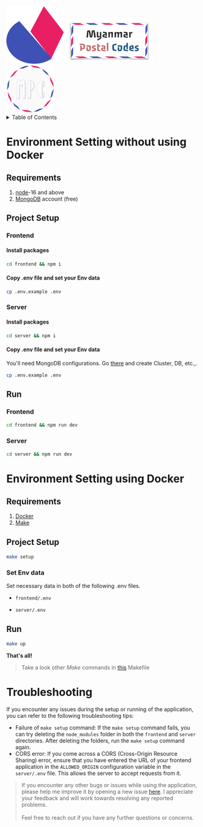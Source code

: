 <img src="frontend/src/assets/icons/not-compile/postal-code-icon.svg" alt="Icon" width="150" height="150">
<img src="frontend/src/assets/icons/not-compile/postal-code-envelope.svg" alt="Envelope" width="230" height="120">
<img src="frontend/src/assets/icons/not-compile/postal-code-icon-beta.svg" alt="Beta Icon" width="125" height="125">

<details>
    <summary>Table of Contents</summary>
    <ol>
        <li>
            <a href="#environment-setting-without-using-docker">
                Environment Setting without using Docker
            </a>
        </li>        
        <li>
            <a href="#environment-setting-using-docker">
                Environment Setting using Docker
            </a>
        </li>
        <li>
            <a href="#troubleshooting">
                Troubleshooting
            </a>
        </li>
    </ol>
</details>

# Environment Setting without using Docker

## Requirements

1. [node](https://nodejs.org)-16 and above
1. [MongoDB](https://www.mongodb.com) account (free)

## Project Setup

### Frontend

#### Install packages

```sh
cd frontend && npm i
```

#### Copy .env file and set your Env data

```sh
cp .env.example .env
```

### Server

#### Install packages

```sh
cd server && npm i
```

#### Copy .env file and set your Env data

You'll need MongoDB configurations. Go [there](https://www.mongodb.com) and create Cluster, DB, etc.,.

```sh
cp .env.example .env
```

## Run

### Frontend

```sh
cd frontend && npm run dev
```

### Server

```sh
cd server && npm run dev
```

# Environment Setting using Docker

## Requirements

1. [Docker](https://www.docker.com/products/docker-desktop)
1. [Make](https://www.gnu.org/software/make)

## Project Setup

```sh
make setup
```

### Set Env data

Set necessary data in both of the following .env files.

- `frontend/.env`

- `server/.env`

## Run

```sh
make up
```

**That's all!**

> Take a look other _Make_ commands in [this](./Makefile) Makefile

# Troubleshooting

If you encounter any issues during the setup or running of the application, you can refer to the following troubleshooting tips:

- Failure of `make setup` command: If the `make setup` command fails, you can try deleting the `node_modules` folder in both the `frontend` and `server` directories. After deleting the folders, run the `make setup` command again.
- CORS error: If you come across a CORS (Cross-Origin Resource Sharing) error, ensure that you have entered the URL of your frontend application in the `ALLOWED_ORIGIN` configuration variable in the `server/.env` file. This allows the server to accept requests from it.

> If you encounter any other bugs or issues while using the application, please help me improve it by opening a new issue [here](https://github.com/myonaingwinn/myanmar-postal-code/issues/new). I appreciate your feedback and will work towards resolving any reported problems.\
> \
> Feel free to reach out if you have any further questions or concerns.
